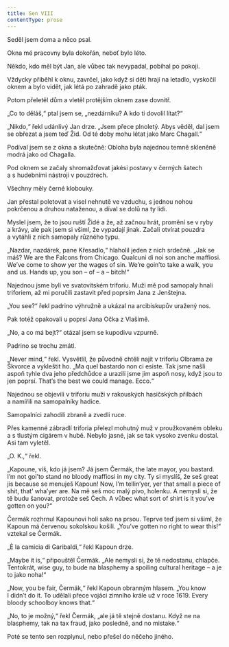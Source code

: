 ```yaml
---
title: Sen VIII
contentType: prose
---
```


  

Seděl jsem doma a něco psal.

Okna mé pracovny byla dokořán, neboť bylo léto.

Někdo, kdo měl být Jan, ale vůbec tak nevypadal, pobíhal po pokoji.

Vždycky přiběhl k oknu, zavrčel, jako když si děti hrají na letadlo, vyskočil oknem a bylo vidět, jak létá po zahradě jako pták.

Potom přeletěl dům a vletěl protějším oknem zase dovnitř.

„Co to děláš,“ ptal jsem se, „nezdárníku? A kdo ti dovolil lítat?“

„Nikdo,“ řekl udánlivý Jan drze. „Jsem přece plnoletý. Abys věděl, dal jsem se obřezat a jsem teď Žid. Od té doby mohu létat jako Marc Chagall.“

Podíval jsem se z okna a skutečně: Obloha byla najednou temně skleněně modrá jako od Chagalla.

Pod oknem se začaly shromažďovat jakési postavy v čer­ných šatech a s hudebními nástroji v pouzdrech.

Všechny měly černé klobouky.

Jan přestal poletovat a visel nehnutě ve vzduchu, s jednou nohou pokrčenou a druhou nataženou, a díval se dolů na ty lidi.

Myslel jsem, že to jsou ruští Židé a že, až začnou hrát, promění se v ryby a krávy, ale pak jsem si všiml, že vypadají jinak. Začali otvírat pouzdra a vytáhli z nich samopaly různého typu.

„Nazdar, nazdárek, pane Křesadlo,“ hlaholil jeden z nich srdečně. „Jak se máš? We are the Falcons from Chicago. Qualcuni di noi son anche maffiosi. We’ve come to show yer the wages of sin. We’re goin’to take a walk, you and us. Hands up, you son – of – a – bitch!“

Najednou jsme byli ve svatovítském triforiu. Muži mě pod samopaly hnali triforiem, až mi poručili zastavit před poprsím Jana z Jenštejna.

„You see?“ řekl padrino výhružně a ukázal na arci­biskupův uražený nos.

Pak totéž opakovali u poprsí Jana Očka z Vlašimě.

„No, a co má bejt?“ otázal jsem se kupodivu vzpurně.

Padrino se trochu zmátl.

„Never mind,“ řekl. Vysvětlil, že původně chtěli najít v triforiu Olbrama ze Škvorce a vykleštit ho. „Ma quel bastardo non ci esiste. Tak jsme našli aspoň tyhle dva jeho předchůdce a urazili jsme jim aspoň nosy, když jsou to jen poprsí. That’s the best we could manage. Ecco.“

Najednou se objevili v triforiu muži v rakouských hasič­ských přilbách a namířili na samopalníky hadice.

Samopalníci zahodili zbraně a zvedli ruce.

Přes kamenné zábradlí triforia přelezl mohutný muž v proužkovaném obleku a s tlustým cigárem v hubě. Nebylo jasné, jak se tak vysoko zvenku dostal. Asi tam vyletěl.

„O. K.,“ řekl.

„Kapoune, víš, kdo já jsem? Já jsem Čermák, the late mayor, you bastard. I’m not goi’to stand no bloody maffiosi in my city. Ty si myslíš, že seš great jis because se menuješ Kapoun! Now, I’m tellin’yer, yer that small a piece of shit, that’ wha’yer are. Na mě seš moc malý pívo, holenku. A nemysli si, že tě budu šanovat, protože seš Čech. A vůbec what sort of shirt is it you’ve gotten on you?“

Čermák rozhrnul Kapounovi holí sako na prsou. Teprve teď jsem si všiml, že Kapoun má červenou sokolskou košili. „You’ve gotten no right to wear this!“ vztekal se Čermák.

„È la camicia di Garibaldi,“ řekl Kapoun drze.

„Maybe it is,“ připouštěl Čermák. „Ale nemysli si, že tě nedostanu, chlapče. Tentokrát, wise guy, to bude na blasphemy a spoiling cultural heritage – a je to jako noha!“

„Now, you be fair, Čermák,“ řekl Kapoun obranným hlasem. „You know I didn’t do it. To udělali přece vojáci zimního krále už v roce 1619. Every bloody schoolboy knows that.“

„No, to je možný,“ řekl Čermák, „ale já tě stejně dostanu. Když ne na blasphemy, tak na tax fraud, jako posledně, and no mistake.“

Poté se tento sen rozplynul, nebo přešel do něčeho jiného.
